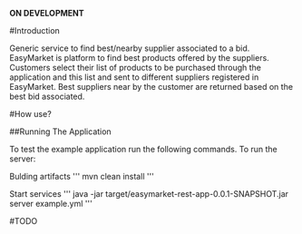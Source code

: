 
**ON DEVELOPMENT**

#Introduction

Generic service to find best/nearby supplier associated to a bid. EasyMarket is platform to find best products offered by the suppliers. Customers select their list of products to be purchased through the application and this list and sent to different suppliers registered in EasyMarket. Best suppliers near by the customer are returned based on the best bid associated.

#How use?

##Running The Application

To test the example application run the following commands. To run the server:

Bulding artifacts
'''
mvn clean install
'''

Start services
'''
java -jar target/easymarket-rest-app-0.0.1-SNAPSHOT.jar server example.yml
'''

#TODO


